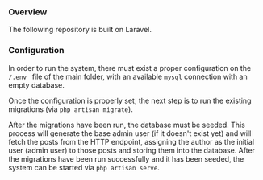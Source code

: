 ### Overview
The following repository is built on Laravel.

### Configuration

In order to run the system, there must exist a proper configuration on the `/.env ` file of the main folder, with an available `mysql` connection with an empty database.

Once the configuration is properly set, the next step is to run the existing migrations (via `php artisan migrate`).

After the migrations have been run, the database must be seeded. This process will generate the base admin user (if it doesn't exist yet) and will fetch the posts from the HTTP endpoint, assigning the author as the initial user (admin user) to those posts and storing them into the database.
After the migrations have been run successfully and it has been seeded, the system can be started via `php artisan serve`.